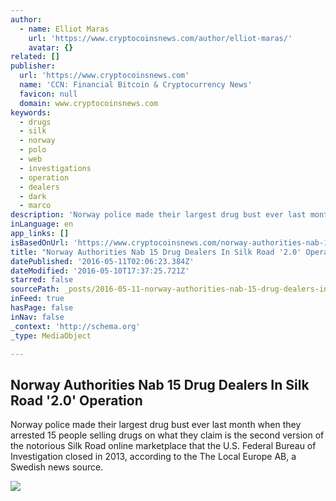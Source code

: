 ```yaml
---
author:
  - name: Elliot Maras
    url: 'https://www.cryptocoinsnews.com/author/elliot-maras/'
    avatar: {}
related: []
publisher:
  url: 'https://www.cryptocoinsnews.com'
  name: 'CCN: Financial Bitcoin & Cryptocurrency News'
  favicon: null
  domain: www.cryptocoinsnews.com
keywords:
  - drugs
  - silk
  - norway
  - polo
  - web
  - investigations
  - operation
  - dealers
  - dark
  - marco
description: 'Norway police made their largest drug bust ever last month when they arrested 15 people selling drugs on what they claim is the second version of the notorious Silk Road online marketplace that the U.S. Federal Bureau of Investigation closed in 2013, according to the The Local Europe AB, a Swedish news source.'
inLanguage: en
app_links: []
isBasedOnUrl: 'https://www.cryptocoinsnews.com/norway-authorities-nab-15-drug-dealers-in-silk-road-2-0-operation/'
title: "Norway Authorities Nab 15 Drug Dealers In Silk Road '2.0' Operation"
datePublished: '2016-05-11T02:06:23.384Z'
dateModified: '2016-05-10T17:37:25.721Z'
starred: false
sourcePath: _posts/2016-05-11-norway-authorities-nab-15-drug-dealers-in-silk-road-20-op.md
inFeed: true
hasPage: false
inNav: false
_context: 'http://schema.org'
_type: MediaObject

---
```

<article style=""><h1>Norway Authorities Nab 15 Drug Dealers In Silk Road '2.0' Operation</h1><p>Norway police made their largest drug bust ever last month when they arrested 15 people selling drugs on what they claim is the second version of the notorious Silk Road online marketplace that the U.S. Federal Bureau of Investigation closed in 2013, according to the The Local Europe AB, a Swedish news source.</p><img src="https://www.cryptocoinsnews.com/wp-content/uploads/2016/05/Police-lights1.jpg" /></article>